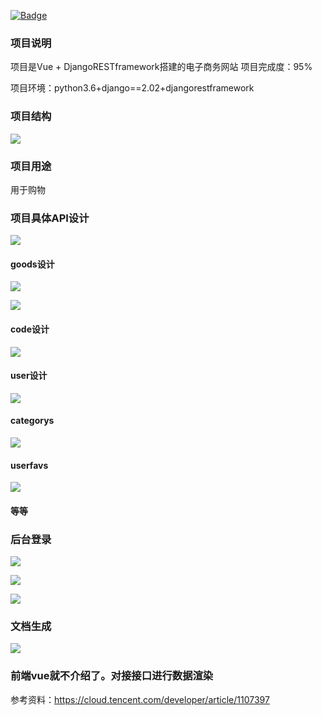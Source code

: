 [![Badge](https://img.shields.io/badge/link-996.icu-%23FF4D5B.svg?style=flat-square)](https://996.icu/#/zh_CN)

### 项目说明
项目是Vue + DjangoRESTframework搭建的电子商务网站
项目完成度：95%

项目环境：python3.6+django==2.02+djangorestframework

### 项目结构
![](image/1.png)


### 项目用途
用于购物

### 项目具体API设计
![](image/2.png)

#### goods设计
![](image/3.png)

![](image/4.png)

#### code设计
![](image/5.png)

#### user设计

![](image/6.png)

#### categorys
![](image/7.png)

#### userfavs
![](image/8.png)

#### 等等

### 后台登录
![](image/9.png)

![](image/10.png)

![](image/11.png)

### 文档生成

![](image/12.png)


### 前端vue就不介绍了。对接接口进行数据渲染


参考资料：https://cloud.tencent.com/developer/article/1107397
